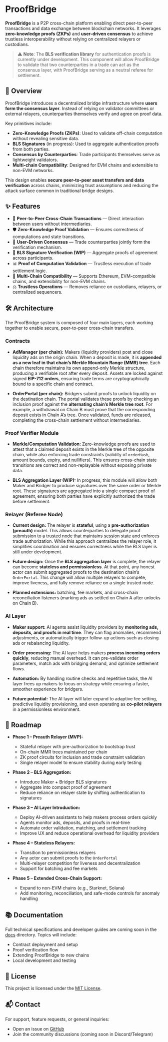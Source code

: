 # ProofBridge

**ProofBridge** is a P2P cross-chain platform enabling direct peer-to-peer transactions and data exchange between blockchain networks. It leverages **zero-knowledge proofs (ZKPs)** and **user-driven consensus** to achieve trustless interoperability without relying on centralized relayers or custodians.

> ⚠️ **Note**: The **BLS verification library** for authentication proofs is currently under development. This component will allow ProofBridge to validate that two counterparties in a trade can act as the consensus layer, with ProofBridge serving as a neutral referee for settlement.

## 🚀 Overview

ProofBridge introduces a decentralized bridge infrastructure where **users form the consensus layer**. Instead of relying on validator committees or external relayers, counterparties themselves verify and agree on proof data.

Key primitives include:

* **Zero-Knowledge Proofs (ZKPs)**: Used to validate off-chain computation without revealing sensitive data.
* **BLS Signatures** (in progress): Used to aggregate authentication proofs from both parties.
* **Consensus by Counterparties**: Trade participants themselves serve as lightweight validators.
* **Multi-chain Compatibility**: Designed for EVM chains and extensible to non-EVM networks.

This design enables **secure peer-to-peer asset transfers and data verification** across chains, minimizing trust assumptions and reducing the attack surface common in traditional bridge designs.

## ✨ Features

* 🔗 **Peer-to-Peer Cross-Chain Transactions** — Direct interaction between users without intermediaries.
* 🛡 **Zero-Knowledge Proof Validation** — Ensures correctness of computations and state transitions.
* 👥 **User-Driven Consensus** — Trade counterparties jointly form the verification mechanism.
* 🔑 **BLS Signature Verification (WIP)** — Aggregate proofs of agreement across participants.
* 📊 **Proof of Computation Validation** — Trustless execution of trade settlement logic.
* 🌉 **Multi-Chain Compatibility** — Supports Ethereum, EVM-compatible chains, and extensibility for non-EVM chains.
* ⚖️ **Trustless Operations** — Removes reliance on custodians, relayers, or centralized sequencers.

## 🛠 Architecture

The ProofBridge system is composed of four main layers, each working together to enable secure, peer-to-peer cross-chain transfers.

### Contracts

* **AdManager (per chain):** Makers (liquidity providers) post and close liquidity ads on the origin chain. When a deposit is made, it is **appended as a new leaf in that chain’s Merkle Mountain Range (MMR) tree**. Each chain therefore maintains its own append-only Merkle structure, producing a verifiable root after every deposit. Assets are locked against signed **EIP-712 orders**, ensuring trade terms are cryptographically bound to a specific chain and contract.

* **OrderPortal (per chain):** Bridgers submit proofs to unlock liquidity on the destination chain. The portal validates these proofs by checking an inclusion proof against the **alternating chain’s Merkle tree root**. For example, a withdrawal on Chain B must prove that the corresponding deposit exists in Chain A’s tree. Once validated, funds are released, completing the cross-chain settlement without intermediaries.

### Proof Verifier Module

* **Merkle/Computation Validation:** Zero-knowledge proofs are used to attest that a claimed deposit exists in the Merkle tree of the opposite chain, while also enforcing trade constraints (validity of `orderHash`, amount bounds, expiry, and nullifiers). This ensures cross-chain state transitions are correct and non-replayable without exposing private data.

* **BLS Aggregation Layer (WIP):** In progress, this module will allow both Maker and Bridger to produce signatures over the same order or Merkle root. These signatures are aggregated into a single compact proof of agreement, ensuring both parties have explicitly authorized the trade before settlement.

### Relayer (Referee Node)

* **Current design:** The relayer is **stateful**, using a **pre-authorization (preauth)** model. This allows counterparties to delegate proof submission to a trusted node that maintains session state and enforces trade authorization. While this approach centralizes the relayer role, it simplifies coordination and ensures correctness while the BLS layer is still under development.

* **Future design:** Once the **BLS aggregation layer** is complete, the relayer can become **stateless and permissionless**. At that point, any honest actor can submit aggregated proofs to the destination chain’s `OrderPortal`. This change will allow multiple relayers to compete, improve liveness, and fully remove reliance on a single trusted node.

* **Planned extensions:** batching, fee markets, and cross-chain reconciliation listeners (marking ads as settled on Chain A after unlocks on Chain B).

### AI Layer

* **Maker support:** AI agents assist liquidity providers by **monitoring ads, deposits, and proofs in real time**. They can flag anomalies, recommend adjustments, or automatically trigger follow-up actions such as closing ads or rebalancing liquidity.

* **Order processing:** The AI layer helps makers **process incoming orders quickly**, reducing manual overhead. It can pre-validate order parameters, match ads with bridging demand, and optimize settlement flows.

* **Automation:** By handling routine checks and repetitive tasks, the AI layer frees up makers to focus on strategy while ensuring a faster, smoother experience for bridgers.

* **Future potential:** The AI layer will later expand to adaptive fee setting, predictive liquidity provisioning, and even operating as **co-pilot relayers** in a permissionless environment.

## 📍 Roadmap

* **Phase 1 – Preauth Relayer (MVP):**

  * Stateful relayer with pre-authorization to bootstrap trust
  * On-chain MMR trees maintained per chain
  * ZK proof circuits for inclusion and trade constraint validation
  * Single relayer model to ensure stability during early testing

* **Phase 2 – BLS Aggregation:**

  * Introduce Maker + Bridger BLS signatures
  * Aggregate into compact proof of agreement
  * Reduce reliance on relayer state by shifting authentication to signatures

* **Phase 3 – AI Layer Introduction:**

  * Deploy AI-driven assistants to help makers process orders quickly
  * Agents monitor ads, deposits, and proofs in real-time
  * Automate order validation, matching, and settlement tracking
  * Improve UX and reduce operational overhead for liquidity providers

* **Phase 4 – Stateless Relayers:**

  * Transition to permissionless relayers
  * Any actor can submit proofs to the `OrderPortal`
  * Multi-relayer competition for liveness and decentralization
  * Support for batching and fee markets

* **Phase 5 – Extended Cross-Chain Support:**

  * Expand to non-EVM chains (e.g., Starknet, Solana)
  * Add monitoring, reconciliation, and safe-mode controls for anomaly handling

## 📚 Documentation

Full technical specifications and developer guides are coming soon in the [docs](./docs) directory.
Topics will include:

* Contract deployment and setup
* Proof verification flow
* Extending ProofBridge to new chains
* Local development and testing

## 📜 License

This project is licensed under the [MIT License](LICENSE).

## 📬 Contact

For support, feature requests, or general inquiries:

* Open an issue on [GitHub](https://github.com/Explore-Beyond-Innovations/ProofBridge)
* Join the community discussions (coming soon in Discord/Telegram)
